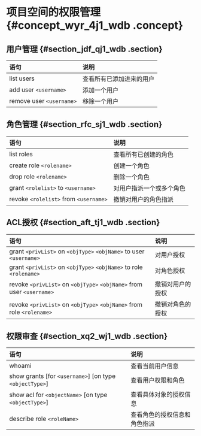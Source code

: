 # 项目空间的权限管理 {#concept_wyr_4j1_wdb .concept}

## 用户管理 {#section_jdf_qj1_wdb .section}

|语句|说明|
|:-|:-|
|list users|查看所有已添加进来的用户|
|add user `<username>`|添加一个用户|
|remove user `<username>`|移除一个用户|

## 角色管理 {#section_rfc_sj1_wdb .section}

|语句|说明|
|:-|:-|
|list roles|查看所有已创建的角色|
|create role `<rolename>`|创建一个角色|
|drop role `<rolename>`|删除一个角色|
|grant `<rolelist>` to `<username>`|对用户指派一个或多个角色|
|revoke `<rolelist>` from `<username>`|撤销对用户的角色指派|

## ACL授权 {#section_aft_tj1_wdb .section}

|语句|说明|
|:-|:-|
|grant `<privList>` on `<objType>` `<objName>` to user `<username>`|对用户授权|
|grant `<privList>` on `<objType>` `<objName>` to role `<rolename>`|对角色授权|
|revoke `<privList>` on `<objType>` `<objName>` from user `<username>`|撤销对用户的授权|
|revoke `<privList>` on `<objType>` `<objName>` from role `<rolename>`|撤销对角色的授权|

## 权限审查 {#section_xq2_wj1_wdb .section}

|语句|说明|
|:-|:-|
|whoami|查看当前用户信息|
|show grants \[for `<username>`\] \[on type `<objectType>`\]|查看用户权限和角色|
|show acl for `<objectName>` \[on type `<objectType>`\]|查看具体对象的授权信息|
|describe role `<roleName>`|查看角色的授权信息和角色指派|

